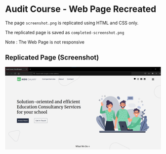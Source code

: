 # Audit Course - Web Page Recreated

The page `screenshot.png` is replicated using HTML and CSS only.

The replicated page is saved as `completed-screenshot.png`

Note : The Web Page is not responsive

## Replicated Page (Screenshot)
![alt text][completed-screenshot]

[completed-screenshot]: completed-screenshot.png "Replicated Page on Completion"
